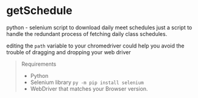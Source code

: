 # getSchedule
python - selenium script to download daily meet schedules
just a script to handle the redundant process of fetching daily class schedules.

editing the ```path``` variable to your chromedriver could help you avoid the trouble of dragging and dropping your web driver

> Requirements
> * Python
> * Selenium library ```py -m pip install selenium```
> * WebDriver that matches your Browser version.
